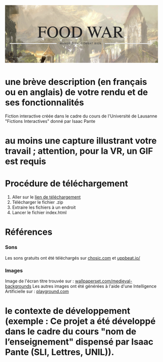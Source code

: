 # ![Food War Title](./Images/title.png)


# une brève description (en français ou en anglais) de votre rendu et de ses fonctionnalités
Fiction interactive créée dans le cadre du cours de l'Université de Lausanne "Fictions Interactives" donné par Isaac Pante


# au moins une capture illustrant votre travail ; attention, pour la VR, un GIF est requis




# Procédure de téléchargement
1. Aller sur le [lien de téléchargement](https://tatsumakyy.itch.io/food-war/download/3ugLT7o5MnQXU7PS1hj1H9Q1BxVzseQeTOCNDz_H)
2. Télécharger le fichier .zip
3. Extraire les fichiers à un endroit
4. Lancer le fichier index.html


# Références
### Sons
Les sons gratuits ont été téléchargés sur [chosic.com](https://www.chosic.com/free-music/all/) et [uppbeat.io/](https://uppbeat.io/)
### Images
Image de l'écran titre trouvée sur : [wallpaperset.com/medieval-backgrounds](https://wallpaperset.com/medieval-backgrounds)
Les autres images ont été générées à l'aide d'une Intelligence Artificielle sur : [playground.com](https://playground.com/)


# le contexte de développement (exemple : Ce projet a été développé dans le cadre du cours "nom de l’enseignement" dispensé par Isaac Pante (SLI, Lettres, UNIL)).




